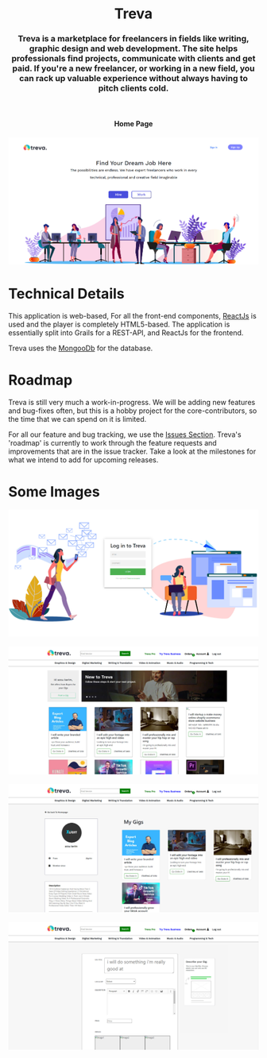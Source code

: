<h1 align="center">
  Treva
  <br>
</h1>

<h3 align="center">
Treva is a marketplace for freelancers in fields like writing, graphic design and web development. The site helps professionals find projects, communicate with clients and get paid. If you're a new freelancer, or working in a new field, you can rack up valuable experience without always having to pitch clients cold.
</h3>
<br>

<h4 align="center">
Home Page
</h4>

![Landing Page](frontend/src/img/homepage.jpg)
<br>


# Technical Details
This application is web-based, For all the front-end components, [ReactJs](https://reactjs.org/) is used and the player is completely HTML5-based. The application is essentially split into Grails for a REST-API, and ReactJs for the frontend.

Treva uses the [MongooDb](https://www.mongodb.com/) for the database.

# Roadmap
Treva is still very much a work-in-progress. We will be adding new features and bug-fixes often, but this is a hobby project for the core-contributors, so the time that we can spend on it is limited.

For all our feature and bug tracking, we use the [Issues Section](https://github.com/AzouKr/Freelance-Website/issues). Treva's 'roadmap' is currently to work through the feature requests and improvements that are in the issue tracker.  Take a look at the milestones for what we intend to add for upcoming releases.

# Some Images


![Landing Page](frontend/src/img/login.JPG)
<br><br>
![Landing Page](frontend/src/img/homepage1.JPG)
<br><br>
![Landing Page](frontend/src/img/profile.JPG)
<br><br>
![Landing Page](frontend/src/img/gig.JPG)
<br>
